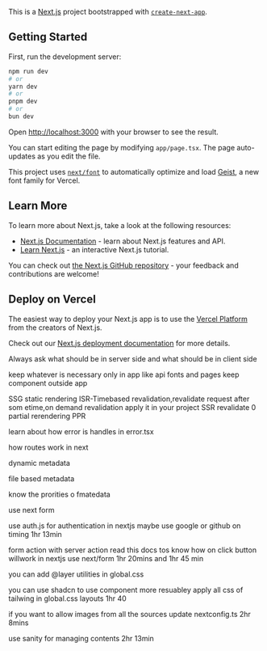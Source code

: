 This is a [Next.js](https://nextjs.org) project bootstrapped with [`create-next-app`](https://nextjs.org/docs/app/api-reference/cli/create-next-app).

## Getting Started

First, run the development server:

```bash
npm run dev
# or
yarn dev
# or
pnpm dev
# or
bun dev
```

Open [http://localhost:3000](http://localhost:3000) with your browser to see the result.

You can start editing the page by modifying `app/page.tsx`. The page auto-updates as you edit the file.

This project uses [`next/font`](https://nextjs.org/docs/app/building-your-application/optimizing/fonts) to automatically optimize and load [Geist](https://vercel.com/font), a new font family for Vercel.

## Learn More

To learn more about Next.js, take a look at the following resources:

- [Next.js Documentation](https://nextjs.org/docs) - learn about Next.js features and API.
- [Learn Next.js](https://nextjs.org/learn) - an interactive Next.js tutorial.

You can check out [the Next.js GitHub repository](https://github.com/vercel/next.js) - your feedback and contributions are welcome!

## Deploy on Vercel

The easiest way to deploy your Next.js app is to use the [Vercel Platform](https://vercel.com/new?utm_medium=default-template&filter=next.js&utm_source=create-next-app&utm_campaign=create-next-app-readme) from the creators of Next.js.

Check out our [Next.js deployment documentation](https://nextjs.org/docs/app/building-your-application/deploying) for more details.

Always ask what should be in server side and what should be in client side

keep whatever is necessary only in app like api fonts and pages keep component outside app

SSG
static rendering
ISR-Timebased revalidation,revalidate request after som etime,on demand revalidation apply it in your project
SSR revalidate 0
partial rerendering PPR

learn about how error is handles in error.tsx

how routes work in next

dynamic metadata

file based metadata

know the prorities o fmatedata

use next form

use auth.js for authentication in nextjs maybe use google or github on timing 1hr 13min

form action with server action read this docs tos know how on click button willwork in nextjs
use next/form 1hr 20mins and 1hr 45 min

you can add @layer utilities in global.css

you can use shadcn to use component more resuabley apply all css of tailwing in global.css layouts 1hr 40

if you want to allow images from all the sources update nextconfig.ts 2hr 8mins

use sanity for managing contents 2hr 13min
